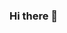 ### Hi there 👋

<!--
**dcormac412/dcormac412** is a ✨ _special_ ✨ repository because its `README.md` (this file) appears on your GitHub profile.

<div id="header" align="center">
    <iframe src="https://giphy.com/embed/KEYMsj2LcXzfcTP5ii" width="200" height="480" frameBorder="0" class="giphy-embed" allowFullScreen></iframe><p><a href="https://giphy.com/gifs/thecodingspacerd-code-coding-codecodecode-KEYMsj2LcXzfcTP5ii">via GIPHY</a></p>
    <h1 align="center">Hola Soy dani</h1>
</div>

Here are some ideas to get you started:

- 🔭 I’m currently working on ...
- 🌱 I’m currently learning ...
- 👯 I’m looking to collaborate on ...
- 🤔 I’m looking for help with ...
- 💬 Ask me about ...
- 📫 How to reach me: ...
- 😄 Pronouns: ...
- ⚡ Fun fact: ...
-->
